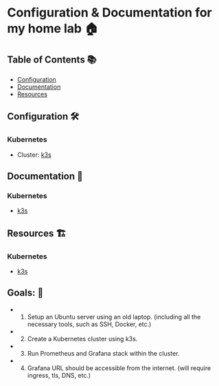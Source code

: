 # Configuration & Documentation for my home lab 🏠

## Table of Contents 📚

- [Configuration](#configuration)
- [Documentation](#documentation)
- [Resources](#resources)

## Configuration 🛠️

### Kubernetes
- Cluster: [k3s](https://k3s.io/)

## Documentation 📖

### Kubernetes
- [k3s](https://k3s.io/)

## Resources 🏗️

### Kubernetes
- [k3s](https://k3s.io/)

## Goals: 🥅
- 1. Setup an Ubuntu server using an old laptop. (including all the necessary tools, such as SSH, Docker, etc.)
- 2. Create a Kubernetes cluster using k3s.
- 3. Run Prometheus and Grafana stack within the cluster.
- 4. Grafana URL should be accessible from the internet. (will require ingress, tls, DNS, etc.)
